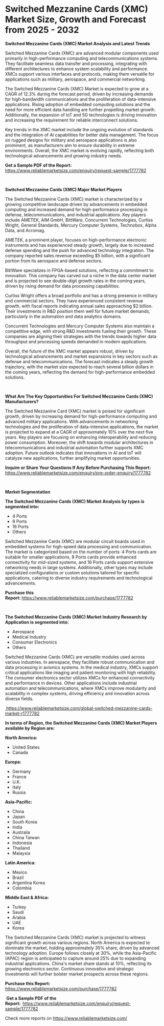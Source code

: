 <p><h1>Switched Mezzanine Cards (XMC) Market Size, Growth and Forecast from 2025 - 2032</h1></p><p><strong>Switched Mezzanine Cards (XMC) Market Analysis and Latest Trends</strong></p>
<p><p>Switched Mezzanine Cards (XMC) are advanced modular components used primarily in high-performance computing and telecommunications systems. They facilitate seamless data transfer and processing, integrating with different architectures to enhance system scalability and performance. XMCs support various interfaces and protocols, making them versatile for applications such as military, aerospace, and commercial networking.</p><p>The Switched Mezzanine Cards (XMC) Market is expected to grow at a CAGR of 12.3% during the forecast period, driven by increasing demands for high-bandwidth communications and the proliferation of data-intensive applications. Rising adoption of embedded computing solutions and the need for more efficient data handling are further propelling market growth. Additionally, the expansion of IoT and 5G technologies is driving innovation and increasing the requirement for reliable interconnect solutions.</p><p>Key trends in the XMC market include the ongoing evolution of standards and the integration of AI capabilities for better data management. The focus on rugged designs for military and aerospace applications is also prominent, as manufacturers aim to ensure durability in extreme environments. Overall, the XMC market is evolving rapidly, reflecting both technological advancements and growing industry needs.</p></p>
<p><strong>Get a Sample PDF of the Report:&nbsp;</strong> <a href="https://www.reliablemarketsize.com/enquiry/request-sample/1777782?utm_campaign=3431&utm_medium=2&utm_source=Github&utm_content=ia&utm_term=06042025&utm_id=switched-mezzanine-cards-xmc">https://www.reliablemarketsize.com/enquiry/request-sample/1777782</a></p>
<p>&nbsp;</p>
<p><strong>Switched Mezzanine Cards (XMC) Major Market Players</strong></p>
<p><p>The Switched Mezzanine Cards (XMC) market is characterized by a growing competitive landscape driven by advancements in embedded computing and increased demand for high-performance processing in defense, telecommunications, and industrial applications. Key players include AMETEK, AIM GmbH, BittWare, Concurrent Technologies, Curtiss Wright, General Standards, Mercury Computer Systems, Technobox, Alpha Data, and Acromag.</p><p>AMETEK, a prominent player, focuses on high-performance electronic instruments and has experienced steady growth, largely due to increased defense spending and the push for advanced technology integration. The company reported sales revenue exceeding $5 billion, with a significant portion from its aerospace and defense sectors.</p><p>BittWare specializes in FPGA-based solutions, reflecting a commitment to innovation. This company has carved out a niche in the data center market and is projected to see double-digit growth rates in the coming years, driven by rising demand for data processing capabilities.</p><p>Curtiss Wright offers a broad portfolio and has a strong presence in military and commercial sectors. They have experienced consistent revenue growth, with fiscal reports indicating annual sales approaching $2 billion. Their investments in R&D position them well for future market demands, particularly in the automation and data analytics domains.</p><p>Concurrent Technologies and Mercury Computer Systems also maintain a competitive edge, with strong R&D investments fueling their growth. These companies are aligning their strategies with the trends towards higher data throughput and processing speeds demanded in modern applications.</p><p>Overall, the future of the XMC market appears robust, driven by technological advancements and market expansions in key sectors such as defense and telecommunications. The forecast indicates a steady growth trajectory, with the market size expected to reach several billion dollars in the coming years, reflecting the demand for high-performance embedded solutions.</p></p>
<p>&nbsp;</p>
<p><strong>What Are The Key Opportunities For Switched Mezzanine Cards (XMC) Manufacturers?</strong></p>
<p><p>The Switched Mezzanine Card (XMC) market is poised for significant growth, driven by increasing demand for high-performance computing and advanced military applications. With advancements in networking technologies and the proliferation of data-intensive applications, the market is projected to expand at a CAGR of approximately 10% over the next five years. Key players are focusing on enhancing interoperability and reducing power consumption. Moreover, the shift towards modular architectures in telecommunications and industrial automation further supports XMC adoption. Future outlook indicates that innovations in AI and IoT will catalyze new applications, further amplifying market opportunities.</p></p>
<p><strong>Inquire or Share Your Questions If Any Before Purchasing This Report:</strong> <a href="https://www.reliablemarketsize.com/enquiry/pre-order-enquiry/1777782?utm_campaign=3431&utm_medium=2&utm_source=Github&utm_content=ia&utm_term=06042025&utm_id=switched-mezzanine-cards-xmc">https://www.reliablemarketsize.com/enquiry/pre-order-enquiry/1777782</a></p>
<p>&nbsp;</p>
<p><strong>Market Segmentation</strong></p>
<p><strong>The Switched Mezzanine Cards (XMC) Market Analysis by types is segmented into:</strong></p>
<p><ul><li>4 Ports</li><li>8 Ports</li><li>16 Ports</li><li>Others</li></ul></p>
<p><p>Switched Mezzanine Cards (XMC) are modular circuit boards used in embedded systems for high-speed data processing and communication. The market is categorized based on the number of ports: 4 Ports cards are suitable for smaller applications, 8 Ports cards provide enhanced connectivity for mid-sized systems, and 16 Ports cards support extensive networking needs in large systems. Additionally, other types may include specialized configurations or custom solutions tailored for specific applications, catering to diverse industry requirements and technological advancements.</p></p>
<p><strong>Purchase this Report:&nbsp;</strong><a href="https://www.reliablemarketsize.com/purchase/1777782?utm_campaign=3431&utm_medium=2&utm_source=Github&utm_content=ia&utm_term=06042025&utm_id=switched-mezzanine-cards-xmc">https://www.reliablemarketsize.com/purchase/1777782</a></p>
<p>&nbsp;</p>
<p><strong>The Switched Mezzanine Cards (XMC) Market Industry Research by Application is segmented into:</strong></p>
<p><ul><li>Aerospace</li><li>Medical Industry</li><li>Consumer Electronics</li><li>Others</li></ul></p>
<p><p>Switched Mezzanine Cards (XMC) are versatile modules used across various industries. In aerospace, they facilitate robust communication and data processing in avionics systems. In the medical industry, XMCs support critical applications like imaging and patient monitoring with high reliability. The consumer electronics sector utilizes XMCs for enhanced connectivity and performance in devices. Other applications include industrial automation and telecommunications, where XMCs improve modularity and scalability in complex systems, driving efficiency and innovation across diverse fields.</p></p>
<p><a href="https://www.reliablemarketsize.com/global-switched-mezzanine-cards-market-r1777782?utm_campaign=3431&utm_medium=2&utm_source=Github&utm_content=ia&utm_term=06042025&utm_id=switched-mezzanine-cards-xmc">&nbsp;https://www.reliablemarketsize.com/global-switched-mezzanine-cards-market-r1777782</a></p>
<p><strong>In terms of Region, the Switched Mezzanine Cards (XMC) Market Players available by Region are:</strong></p>
<p>
    <p> <strong> North America: </strong>
        <ul>
            <li>United States</li>
            <li>Canada</li>
        </ul>
        </p> 
    <p> <strong> Europe: </strong>
        <ul>
            <li>Germany</li>
            <li>France</li>
            <li>U.K.</li>
            <li>Italy</li>
            <li>Russia</li>
        </ul>
        </p> 
    <p> <strong> Asia-Pacific: </strong>
        <ul>
            <li>China</li>
            <li>Japan</li>
            <li>South Korea</li>
            <li>India</li>
            <li>Australia</li>
            <li>China Taiwan</li>
            <li>Indonesia</li>
            <li>Thailand</li>
            <li>Malaysia</li>
        </ul>
        </p> 
    <p> <strong> Latin America: </strong>
        <ul>
            <li>Mexico</li>
            <li>Brazil</li>
            <li>Argentina Korea</li>
            <li>Colombia</li>
        </ul>
        </p> 
    <p> <strong> Middle East & Africa: </strong>
        <ul>
            <li>Turkey</li>
            <li>Saudi</li>
            <li>Arabia</li>
            <li>UAE</li>
            <li>Korea</li>
        </ul>
    </p>
    </p>
<p><p>The Switched Mezzanine Cards (XMC) market is projected to witness significant growth across various regions. North America is expected to dominate the market, holding approximately 35% share, driven by advanced technology adoption. Europe follows closely at 30%, while the Asia-Pacific (APAC) region is anticipated to capture around 25% due to expanding industrial applications. China's market share stands at 10%, reflecting its growing electronics sector. Continuous innovation and strategic investments will further bolster market prospects across these regions.</p></p>
<p><strong>Purchase this Report: </strong><a href="https://www.reliablemarketsize.com/purchase/1777782?utm_campaign=3431&utm_medium=2&utm_source=Github&utm_content=ia&utm_term=06042025&utm_id=switched-mezzanine-cards-xmc">https://www.reliablemarketsize.com/purchase/1777782</a></p>
<p>&nbsp;<strong>Get a Sample PDF of the Report:&nbsp;&nbsp;</strong><a href="https://www.reliablemarketsize.com/enquiry/request-sample/1777782?utm_campaign=3431&utm_medium=2&utm_source=Github&utm_content=ia&utm_term=06042025&utm_id=switched-mezzanine-cards-xmc">https://www.reliablemarketsize.com/enquiry/request-sample/1777782</a></p>
<p><strong></strong></p>
<p>Check more reports on <a href="https://www.reliablemarketsize.com/?utm_campaign=3431&utm_medium=2&utm_source=Github&utm_content=ia&utm_term=06042025&utm_id=switched-mezzanine-cards-xmc">https://www.reliablemarketsize.com/</a></p>